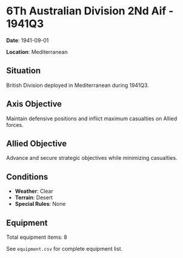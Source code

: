 # 6Th Australian Division 2Nd Aif - 1941Q3

**Date**: 1941-09-01

**Location**: Mediterranean

## Situation

British Division deployed in Mediterranean during 1941Q3.

## Axis Objective

Maintain defensive positions and inflict maximum casualties on Allied forces.

## Allied Objective

Advance and secure strategic objectives while minimizing casualties.

## Conditions

- **Weather**: Clear
- **Terrain**: Desert
- **Special Rules**: None

## Equipment

Total equipment items: 8

See `equipment.csv` for complete equipment list.
